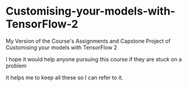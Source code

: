 # Customising-your-models-with-TensorFlow-2

My Version of the Course's Assignments and Capstone Project of Customising your models with TensorFlow 2 

I hope it would help anyone pursuing this course if they are stuck on a problem

It helps me to keep all these so I can refer to it.

